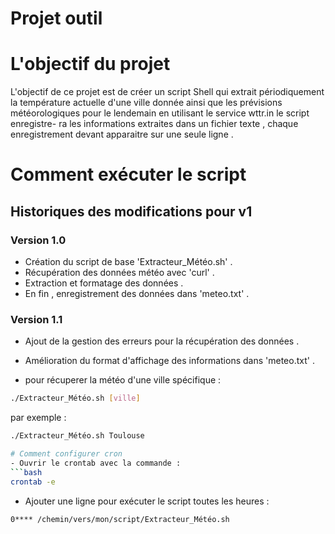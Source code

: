 # Projet outil
# L'objectif du projet
L'objectif de ce projet est de créer un script Shell qui extrait périodiquement la température actuelle d'une ville 
donnée ainsi que les prévisions météorologiques pour le lendemain en utilisant le service wttr.in le script enregistre-
ra les informations extraites dans un fichier texte , chaque enregistrement devant apparaitre sur une seule ligne .
# Comment exécuter le script

## Historiques des modifications pour v1 
### Version 1.0 
- Création du script de base 'Extracteur_Météo.sh' .
- Récupération des données météo avec 'curl' .
- Extraction et formatage des données .
- En fin , enregistrement des données dans 'meteo.txt' .
### Version 1.1 
- Ajout de la gestion des erreurs pour la récupération des données .
- Amélioration du format d'affichage des informations dans 'meteo.txt' .



 
- pour récuperer la météo d'une ville spécifique :
```bash
./Extracteur_Météo.sh [ville]
```

par exemple :
```bash
./Extracteur_Météo.sh Toulouse 

# Comment configurer cron
- Ouvrir le crontab avec la commande :
```bash
crontab -e 
```
- Ajouter une ligne pour exécuter le script toutes les heures :
```bash
0**** /chemin/vers/mon/script/Extracteur_Météo.sh
 
